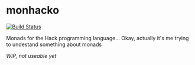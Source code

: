 monhacko
=======

[![Build Status](https://travis-ci.org/mattjmattj/monhacko.svg)](https://travis-ci.org/mattjmattj/monhacko)

Monads for the Hack programming language... Okay, actually it's me trying to 
undestand something about monads

*WIP, not useable yet*


